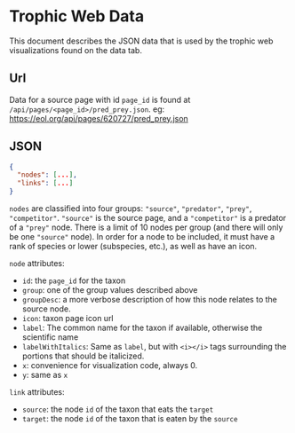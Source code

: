 # Trophic Web Data

This document describes the JSON data that is used by the trophic web visualizations found on the data tab. 

## Url
Data for a source page with id `page_id` is found at `/api/pages/<page_id>/pred_prey.json`. eg: https://eol.org/api/pages/620727/pred_prey.json

## JSON
```json
{
  "nodes": [...],
  "links": [...]
}
```

`nodes` are classified into four groups: `"source"`, `"predator"`, `"prey"`, `"competitor"`. `"source"` is the source page, and a `"competitor"` is a predator of a `"prey"` node. There is a limit of 10 nodes per group (and there will only be one `"source"` node). In order for a node to be included, it must have a rank of species or lower (subspecies, etc.), as well as have an icon.

`node` attributes:
  * `id`: the `page_id` for the taxon 
  * `group`: one of the group values described above
  * `groupDesc`: a more verbose description of how this node relates to the source node.
  * `icon`: taxon page icon url
  * `label`: The common name for the taxon if available, otherwise the scientific name
  * `labelWithItalics`: Same as `label`, but with `<i></i>` tags surrounding the portions that should be italicized.
  * `x`: convenience for visualization code, always 0.
  * `y`: same as `x`

`link` attributes:
  * `source`: the node `id` of the taxon that eats the `target`
  * `target`: the node `id` of the taxon that is eaten by the `source`


